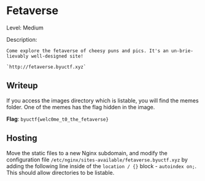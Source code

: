 # Fetaverse
Level: Medium

Description:
```
Come explore the fetaverse of cheesy puns and pics. It's an un-brie-lievably well-designed site!

`http://fetaverse.byuctf.xyz`
```

## Writeup
If you access the images directory which is listable, you will find the memes folder. One of the memes has the flag hidden in the image.

**Flag**: `byuctf{welc0me_t0_the_fetaverse}`

## Hosting
Move the static files to a new Nginx subdomain, and modify the configuration file `/etc/nginx/sites-available/fetaverse.byuctf.xyz` by adding the following line inside of the `location / {}` block - `autoindex on;`. This should allow directories to be listable.